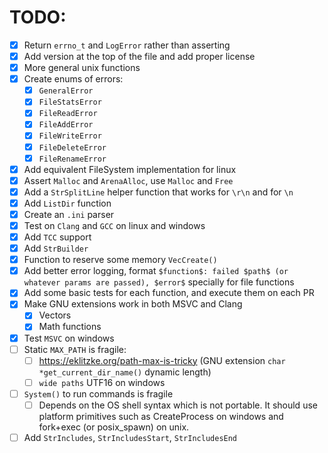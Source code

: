 # TODO:
- [x] Return `errno_t` and `LogError` rather than asserting
- [x] Add version at the top of the file and add proper license
- [x] More general unix functions
- [x] Create enums of errors:
    - [x] `GeneralError`
    - [x] `FileStatsError`
    - [x] `FileReadError`
    - [x] `FileAddError`
    - [x] `FileWriteError`
    - [x] `FileDeleteError`
    - [x] `FileRenameError`
- [x] Add equivalent FileSystem implementation for linux
- [x] Assert `Malloc` and `ArenaAlloc`, use `Malloc` and `Free`
- [x] Add a `StrSplitLine` helper function that works for `\r\n` and for `\n`
- [x] Add `ListDir` function
- [x] Create an `.ini` parser
- [x] Test on `Clang` and `GCC` on linux and windows
- [x] Add `TCC` support
- [x] Add `StrBuilder`
- [x] Function to reserve some memory `VecCreate()`
- [x] Add better error logging, format `$function$: failed $path$ (or whatever params are passed), $error$` specially for file functions
- [x] Add some basic tests for each function, and execute them on each PR
- [x] Make GNU extensions work in both MSVC and Clang
    - [x] Vectors
    - [x] Math functions
- [x] Test `MSVC` on windows
- [ ] Static `MAX_PATH` is fragile:
    - [ ] https://eklitzke.org/path-max-is-tricky (GNU extension `char *get_current_dir_name()` dynamic length)
    - [ ] `wide paths` UTF16 on windows
- [ ] `System()` to run commands is fragile 
    - [ ] Depends on the OS shell syntax which is not portable. It should use platform primitives such as CreateProcess on windows and fork+exec (or posix_spawn) on unix.
- [ ] Add `StrIncludes`, `StrIncludesStart`, `StrIncludesEnd`

